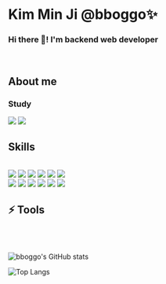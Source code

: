 <div><h1>Kim Min Ji @bboggo✨</h1></div>
<div><h3>Hi there 👋! I'm backend web developer</h3><br></div>

<div>
<h2>About me</h2>
  <h3>Study</h3>
<a href="https://purring-pasta-b76.notion.site/Kim-Min-Ji-567d94a278a04158a36e58ea5dfb1be1" target="_blank"><img src="https://img.shields.io/badge/notion-FFCCCC?style=for-the-badge&logo=notion&logoColor=000000"/></a>
<a href="" target="_blank"><img src="https://simpleicons.org/icons/bloglovin.svg-CCFFFF?style=for-the-badge&logo=Blog&logoColor=000000"/><br></a>
</div>


<div><h2>Skills</h1></div>

<div> 
  <br>
  <img src="https://img.shields.io/badge/java-007396?style=for-the-badge&logo=java&logoColor=white"> 
  <img src="https://img.shields.io/badge/python-3776AB?style=for-the-badge&logo=python&logoColor=white"> 
  <img src="https://img.shields.io/badge/html5-E34F26?style=for-the-badge&logo=html5&logoColor=white"> 
  <img src="https://img.shields.io/badge/css-1572B6?style=for-the-badge&logo=css3&logoColor=white"> 
  <img src="https://img.shields.io/badge/javascript-F7DF1E?style=for-the-badge&logo=javascript&logoColor=black"> 
  <img src="https://img.shields.io/badge/mysql-4479A1?style=for-the-badge&logo=mysql&logoColor=white"> <br>
  <img src="https://img.shields.io/badge/node.js-339933?style=for-the-badge&logo=Node.js&logoColor=white">
  <img src="https://img.shields.io/badge/express-000000?style=for-the-badge&logo=express&logoColor=white">
  <img src="https://img.shields.io/badge/django-092E20?style=for-the-badge&logo=django&logoColor=white">

  <img src="https://img.shields.io/badge/amazonaws-232F3E?style=for-the-badge&logo=amazonaws&logoColor=white"> 
  <img src="https://img.shields.io/badge/github-181717?style=for-the-badge&logo=github&logoColor=white">
  <img src="https://img.shields.io/badge/git-F05032?style=for-the-badge&logo=git&logoColor=white">
  <br>
</div>

<div>
<h2>⚡ Tools</h2>
<br><br>
</div>

![bboggo's GitHub stats](https://github-readme-stats.vercel.app/api?username=bboggo&theme=graywhite&show_icons=true)

![Top Langs](https://github-readme-stats.vercel.app/api/top-langs/?username=bboggo&layout=compact&theme=graywhite)


<!--

✔️
**bboggo/bboggo** is a ✨ _special_ ✨ repository because its `README.md` (this file) appears on your GitHub profile.

Here are some ideas to get you started:

- 🔭 I’m currently working on ...
- 🌱 I’m currently learning ...
- 👯 I’m looking to collaborate on ...
- 🤔 I’m looking for help with ...
- 💬 Ask me about ...
- 📫 How to reach me: ...
- 😄 Pronouns: ...
- ⚡ Fun fact: ...
-->
